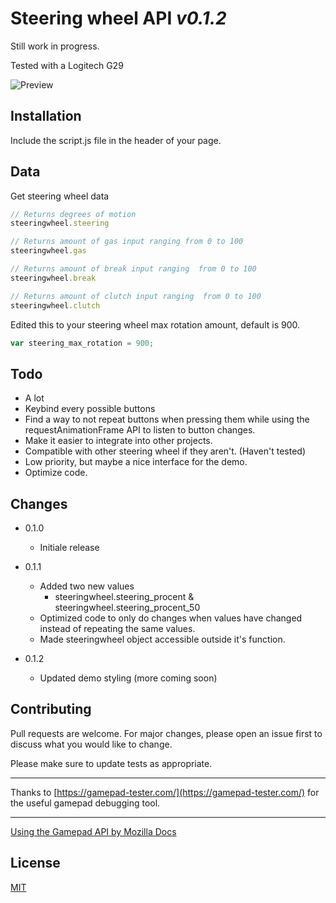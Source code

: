 # Steering wheel API *v0.1.2*

Still work in progress.

Tested with a Logitech G29

![Preview](https://i.imgur.com/sJzjrgl.png "preview")

## Installation
Include the script.js file in the header of your page.

## Data

Get steering wheel data

```javascript
// Returns degrees of motion
steeringwheel.steering

// Returns amount of gas input ranging from 0 to 100
steeringwheel.gas

// Returns amount of break input ranging  from 0 to 100
steeringwheel.break

// Returns amount of clutch input ranging  from 0 to 100
steeringwheel.clutch
```

Edited this to your steering wheel max rotation amount, default is 900.

```javascript
var steering_max_rotation = 900;
```

## Todo
* A lot
* Keybind every possible buttons
* Find a way to not repeat buttons when pressing them while using the requestAnimationFrame API to listen to button changes.
* Make it easier to integrate into other projects.
* Compatible with other steering wheel if they aren't. (Haven't tested)
* Low priority, but maybe a nice interface for the demo.
* Optimize code.

## Changes

* 0.1.0
    * Initiale release

* 0.1.1
    * Added two new values
        * steeringwheel.steering_procent & steeringwheel.steering_procent_50
    * Optimized code to only do changes when values have changed instead of repeating the same values.
    * Made steeringwheel object accessible outside it's function.
* 0.1.2
    * Updated demo styling (more coming soon)


## Contributing
Pull requests are welcome. For major changes, please open an issue first to discuss what you would like to change.

Please make sure to update tests as appropriate.

---

Thanks to [https://gamepad-tester.com/](https://gamepad-tester.com/) for the useful gamepad debugging tool.

---

[Using the Gamepad API by Mozilla Docs](https://developer.mozilla.org/en-US/docs/Web/API/Gamepad_API/Using_the_Gamepad_API)

## License
[MIT](https://choosealicense.com/licenses/mit/)
